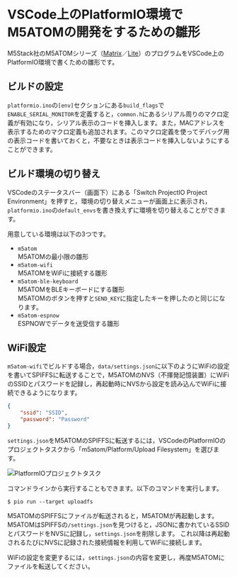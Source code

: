 # VSCode上のPlatformIO環境でM5ATOMの開発をするための雛形

M5Stack社のM5ATOMシリーズ（[Matrix](https://docs.m5stack.com/en/core/atom_matrix)／[Lite](https://docs.m5stack.com/en/core/atom_lite)）のプログラムをVSCode上のPlatformIO環境で書くための雛形です。

## ビルドの設定

`platformio.ino`の`[env]`セクションにある`build_flags`で`ENABLE_SERIAL_MONITOR`を定義すると，`common.h`にあるシリアル周りのマクロ定義が有効になり，シリアル表示のコードを挿入します。また，MACアドレスを表示するためのマクロ定義も追加されます。このマクロ定義を使ってデバッグ用の表示コードを書いておくと，不要なときは表示コードを挿入しないようにすることができます。

## ビルド環境の切り替え

VSCodeのステータスバー（画面下）にある「Switch ProjectIO Project Environment」を押すと，環境の切り替えメニューが画面上に表示され，`platformio.ino`の`default_envs`を書き換えずに環境を切り替えることができます。

用意している環境は以下の3つです。

* `m5atom`  
   M5ATOMの最小限の雛形
* `m5atom-wifi`  
   M5ATOMをWiFiに接続する雛形
* `m5atom-ble-keyboard`  
   M5ATOMをBLEキーボードにする雛形  
   M5ATOMのボタンを押すと`SEND_KEY`に指定したキーを押したのと同じになります。
* `m5atom-espnow`  
   ESPNOWでデータを送受信する雛形

## WiFi設定

`m5atom-wifi`でビルドする場合，`data/settings.json`に以下のようにWiFiの設定を書いてSPIFFSに転送することで，M5ATOMのNVS（不揮発記憶装置）にWiFiのSSIDとパスワードを記録し，再起動時にNVSから設定を読み込んでWiFiに接続できるようになります。

```data/settings.json
{
    "ssid": "SSID",
    "password": "Password"
}
```

`settings.json`をM5ATOMのSPIFFSに転送するには，VSCodeのPlatformIOのプロジェクトタスクから「m5atom/Platform/Upload Filesystem」を選びます。

![PlatformIOプロジェクトタスク](https://i.gyazo.com/41b42c0a6a6377485767a8dca70b8d9a.png)

コマンドラインから実行することもできます。以下のコマンドを実行します。

```
$ pio run --target uploadfs
```

M5ATOMのSPIFFSにファイルが転送されると，M5ATOMが再起動します。
M5ATOMはSPIFFSの`/settings.json`を見つけると，JSONに書かれているSSIDとパスワードをNVSに記録し，`settings.json`を削除します。
これ以降は再起動されるたびにNVSに記録された接続情報を利用してWiFiに接続します。

WiFiの設定を変更するには，`settings.json`の内容を変更し，再度M5ATOMにファイルを転送してください。
